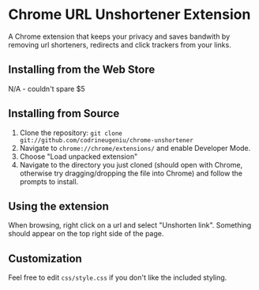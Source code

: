 # Chrome URL Unshortener Extension

A Chrome extension that keeps your privacy and saves bandwith by removing url shorteners, redirects and click trackers from
your links.

## Installing from the Web Store

N/A - couldn't spare $5

## Installing from Source

1.  Clone the repository: `git clone git://github.com/codrineugeniu/chrome-unshortener`
2.  Navigate to `chrome://chrome/extensions/` and enable Developer Mode.
3.  Choose "Load unpacked extension"
4.  Navigate to the directory you just cloned (should open with Chrome, otherwise try dragging/dropping the file into Chrome) and follow the prompts to install.

## Using the extension

When browsing, right click on a url and select "Unshorten link". 
Something should appear on the top right side of the page.

## Customization

Feel free to edit `css/style.css` if you don't like the included styling.

